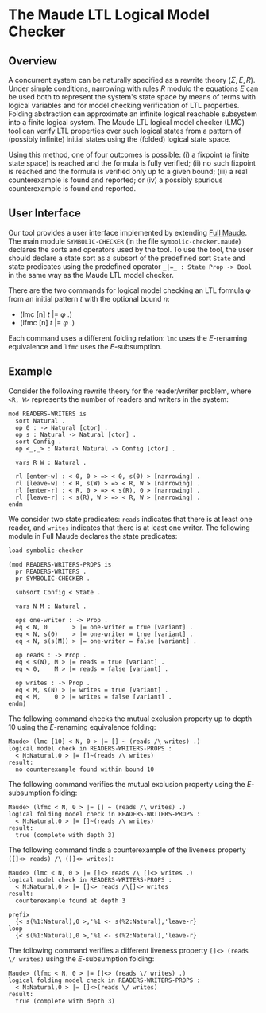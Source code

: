 The Maude LTL Logical Model Checker
===================================

## Overview

A concurrent system can be naturally specified as a rewrite theory
$(\Sigma, E, R)$.  Under simple conditions, narrowing with rules $R$ modulo
the equations $E$ can be used both to represent the system's state space by
means of terms with logical variables and for model checking verification
of LTL properties. Folding abstraction can approximate an infinite logical
reachable subsystem into a finite logical system. The Maude LTL logical
model checker (LMC) tool can verify LTL properties over such logical states
from a pattern of (possibly infinite) initial states using the (folded)
logical state space.

Using this method, one of four outcomes is possible: (i) a fixpoint (a
finite state space) is reached and the formula is fully verified; (ii) no
such fixpoint is reached and the formula is  verified only up to a given
bound; (iii) a real counterexample is found and reported; or (iv) a
possibly spurious counterexample is found and reported.

## User Interface

Our tool provides a user interface implemented by extending 
[Full Maude](https://github.com/maude-team/full-maude/). The main module
`SYMBOLIC-CHECKER` (in the file `symbolic-checker.maude`) declares the sorts 
and operators used by the tool. To use the tool, the user should declare a 
state sort as a subsort of the predefined sort `State` and state predicates 
using the predefined operator `_|=_ : State Prop -> Bool` in the same way as 
the Maude LTL model checker.

There are the two commands for logical model checking an LTL formula $\varphi$
from an initial pattern $t$ with the optional bound $n$:

- (lmc [n] $t$ |= $\varphi$ .)
- (lfmc [n] $t$ |= $\varphi$ .)

Each command uses a different folding relation: `lmc` uses the $E$-renaming
equivalence and `lfmc` uses the $E$-subsumption. 


## Example

Consider the following rewrite theory for the reader/writer problem, where
`<R, W>` represents the number of readers and writers in the system:

```maude
mod READERS-WRITERS is 
  sort Natural . 
  op 0 : -> Natural [ctor] . 
  op s : Natural -> Natural [ctor] .  
  sort Config . 
  op <_,_> : Natural Natural -> Config [ctor] .

  vars R W : Natural .

  rl [enter-w] : < 0, 0 > => < 0, s(0) > [narrowing] . 
  rl [leave-w] : < R, s(W) > => < R, W > [narrowing] . 
  rl [enter-r] : < R, 0 > => < s(R), 0 > [narrowing] . 
  rl [leave-r] : < s(R), W > => < R, W > [narrowing] .
endm
```

We consider two state predicates: `reads` indicates that there is at least 
one reader, and `writes` indicates that there is at least one writer. The 
following module in Full Maude declares the state predicates:

```maude
load symbolic-checker

(mod READERS-WRITERS-PROPS is
  pr READERS-WRITERS .
  pr SYMBOLIC-CHECKER .

  subsort Config < State .

  vars N M : Natural .

  ops one-writer : -> Prop .
  eq < N, 0       > |= one-writer = true [variant] .
  eq < N, s(0)    > |= one-writer = true [variant] .
  eq < N, s(s(M)) > |= one-writer = false [variant] .

  op reads : -> Prop .
  eq < s(N), M > |= reads = true [variant] .
  eq < 0,    M > |= reads = false [variant] .

  op writes : -> Prop .
  eq < M, s(N) > |= writes = true [variant] .
  eq < M,    0 > |= writes = false [variant] .
endm)
```

The following command checks the mutual exclusion property up to depth 10
using the $E$-renaming equivalence folding:

```
Maude> (lmc [10] < N, 0 > |= [] ~ (reads /\ writes) .)
logical model check in READERS-WRITERS-PROPS :
  < N:Natural,0 > |= []~(reads /\ writes)
result:
  no counterexample found within bound 10
```

The following command verifies the mutual exclusion property using the
$E$-subsumption folding:

```
Maude> (lfmc < N, 0 > |= [] ~ (reads /\ writes) .)
logical folding model check in READERS-WRITERS-PROPS :
  < N:Natural,0 > |= []~(reads /\ writes)
result:
  true (complete with depth 3)
```

The following command finds a counterexample of the liveness property 
`([]<> reads) /\ ([]<> writes)`:

```
Maude> (lmc < N, 0 > |= []<> reads /\ []<> writes .)
logical model check in READERS-WRITERS-PROPS :
  < N:Natural,0 > |= []<> reads /\[]<> writes
result:
  counterexample found at depth 3
  
prefix
  {< s(%1:Natural),0 >,'%1 <- s(%2:Natural),'leave-r}
loop
  {< s(%1:Natural),0 >,'%1 <- s(%2:Natural),'leave-r}  
```

The following command verifies a different liveness property 
`[]<> (reads \/ writes)` using the $E$-subsumption folding:

```
Maude> (lfmc < N, 0 > |= []<> (reads \/ writes) .)
logical folding model check in READERS-WRITERS-PROPS :
  < N:Natural,0 > |= []<>(reads \/ writes)
result:
  true (complete with depth 3)
```
